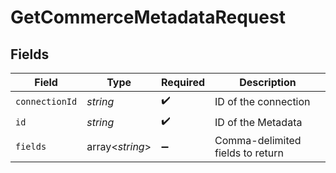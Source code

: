 # GetCommerceMetadataRequest


## Fields

| Field                            | Type                             | Required                         | Description                      |
| -------------------------------- | -------------------------------- | -------------------------------- | -------------------------------- |
| `connectionId`                   | *string*                         | :heavy_check_mark:               | ID of the connection             |
| `id`                             | *string*                         | :heavy_check_mark:               | ID of the Metadata               |
| `fields`                         | array<*string*>                  | :heavy_minus_sign:               | Comma-delimited fields to return |